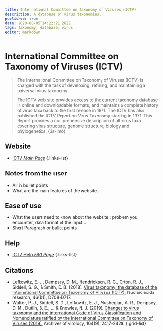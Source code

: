 ```yaml
---
title: International Committee on Taxonomy of Viruses (ICTV)
description: A database of virus taxonomies.
published: true
date: 2020-08-05T14:22:21.262Z
tags: taxonomy, database, virus
editor: markdown
---
```


# International Committee on Taxonomy of Viruses (ICTV)

> The International Committee on Taxonomy of Viruses (ICTV) is charged with the task of developing, refining, and maintaining a universal virus taxonomy.
>
> The ICTV web site provides access to the current taxonomy database in online and downloadable formats, and maintains a complete history of virus taxa back to the first release in 1971. The ICTV has also published the ICTV Report on Virus Taxonomy starting in 1971. This Report provides a comprehensive description of all virus taxa covering virus structure, genome structure, biology and phylogenetics.
{.is-info}

 

## Website 

- [ICTV *Main Page*](https://talk.ictvonline.org/)
 {.links-list}


## Notes from the user
 
 - All in bullet points
 - What are the main features of the website.

 
## Ease of use

- What the users need to know about the website : problem you encounter, data format of the input...
- Short Paragraph or bullet points


## Help

- [ICTV Help *FAQ Page*](https://talk.ictvonline.org/information/w/faq)
 {.links-list}


## Citations

- Lefkowitz, E. J., Dempsey, D. M., Hendrickson, R. C., Orton, R. J., Siddell, S. G., & Smith, D. B. (2018). [Virus taxonomy: the database of the International Committee on Taxonomy of Viruses (ICTV).](https://academic.oup.com/nar/article/46/D1/D708/4508876) Nucleic acids research, 46(D1), D708-D717.
- Walker, P. J., Siddell, S. G., Lefkowitz, E. J., Mushegian, A. R., Dempsey, D. M., Dutilh, B. E., ... & Knowles, N. J. (2019). [Changes to virus taxonomy and the International Code of Virus Classification and Nomenclature ratified by the International Committee on Taxonomy of Viruses (2019).](https://link.springer.com/article/10.1007/s00705-019-04306-w) Archives of virology, 164(9), 2417-2429.
{.grid-list}
